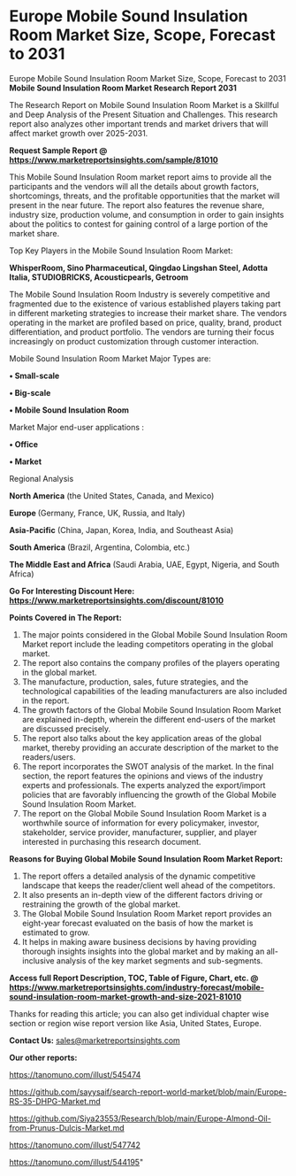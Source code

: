 # Europe Mobile Sound Insulation Room Market Size, Scope, Forecast to 2031
 Europe Mobile Sound Insulation Room Market Size, Scope, Forecast to 2031
<strong>Mobile Sound Insulation Room Market Research Report 2031</strong>

The Research Report on Mobile Sound Insulation Room Market is a Skillful and Deep Analysis of the Present Situation and Challenges. This research report also analyzes other important trends and market drivers that will affect market growth over 2025-2031.

<strong>Request Sample Report @ <a href=https://www.marketreportsinsights.com/sample/81010>https://www.marketreportsinsights.com/sample/81010</a></strong>

This Mobile Sound Insulation Room market report aims to provide all the participants and the vendors will all the details about growth factors, shortcomings, threats, and the profitable opportunities that the market will present in the near future. The report also features the revenue share, industry size, production volume, and consumption in order to gain insights about the politics to contest for gaining control of a large portion of the market share.

Top Key Players in the Mobile Sound Insulation Room Market:

<strong>WhisperRoom, Sino Pharmaceutical, Qingdao Lingshan Steel, Adotta Italia, STUDIOBRICKS, Acousticpearls, Getroom</strong>

The Mobile Sound Insulation Room Industry is severely competitive and fragmented due to the existence of various established players taking part in different marketing strategies to increase their market share. The vendors operating in the market are profiled based on price, quality, brand, product differentiation, and product portfolio. The vendors are turning their focus increasingly on product customization through customer interaction.

Mobile Sound Insulation Room Market Major Types are:

<strong>• Small-scale

• Big-scale

• Mobile Sound Insulation Room</strong>

Market Major end-user applications :

<strong>• Office

• Market</strong>

Regional Analysis

</u><strong><b>North America</b></strong> (the United States, Canada, and Mexico)

<strong><b>Europe </b></strong>(Germany, France, UK, Russia, and Italy)

<strong><b>Asia-Pacific</b></strong> (China, Japan, Korea, India, and Southeast Asia)

<strong><b>South America</b></strong> (Brazil, Argentina, Colombia, etc.)

<strong><b>The Middle East and Africa</b></strong> (Saudi Arabia, UAE, Egypt, Nigeria, and South Africa)

<strong>Go For Interesting Discount Here: <a href=https://www.marketreportsinsights.com/discount/81010>https://www.marketreportsinsights.com/discount/81010</a></strong>

<strong>Points Covered in The Report:</strong>
<ol>
  <li>The major points considered in the Global Mobile Sound Insulation Room Market report include the leading competitors operating in the global market.</li>
  <li>The report also contains the company profiles of the players operating in the global market.</li>
  <li>The manufacture, production, sales, future strategies, and the technological capabilities of the leading manufacturers are also included in the report.</li>
  <li>The growth factors of the Global Mobile Sound Insulation Room Market are explained in-depth, wherein the different end-users of the market are discussed precisely.</li>
  <li>The report also talks about the key application areas of the global market, thereby providing an accurate description of the market to the readers/users.</li>
  <li>The report incorporates the SWOT analysis of the market. In the final section, the report features the opinions and views of the industry experts and professionals. The experts analyzed the export/import policies that are favorably influencing the growth of the Global Mobile Sound Insulation Room Market.</li>
  <li>The report on the Global Mobile Sound Insulation Room Market is a worthwhile source of information for every policymaker, investor, stakeholder, service provider, manufacturer, supplier, and player interested in purchasing this research document.</li>
</ol>
<strong>Reasons for Buying Global Mobile Sound Insulation Room Market Report:</strong>

<ol>
  <li>The report offers a detailed analysis of the dynamic competitive landscape that keeps the reader/client well ahead of the competitors.</li>
  <li>It also presents an in-depth view of the different factors driving or restraining the growth of the global market.</li>
  <li>The Global Mobile Sound Insulation Room Market report provides an eight-year forecast evaluated on the basis of how the market is estimated to grow.</li>
  <li>It helps in making aware business decisions by having providing thorough insights insights into the global market and by making an all-inclusive analysis of the key market segments and sub-segments.</li>
</ol>
<strong>Access full Report Description, TOC, Table of Figure, Chart, etc. @ <a href=https://www.marketreportsinsights.com/industry-forecast/mobile-sound-insulation-room-market-growth-and-size-2021-81010>https://www.marketreportsinsights.com/industry-forecast/mobile-sound-insulation-room-market-growth-and-size-2021-81010</a></strong>


Thanks for reading this article; you can also get individual chapter wise section or region wise report version like Asia, United States, Europe.

<strong>Contact Us:</strong>
sales@marketreportsinsights.com

<strong>Our other reports:</strong>

<a href=https://tanomuno.com/illust/545474>https://tanomuno.com/illust/545474</a>

<a href=https://github.com/sayysaif/search-report-world-market/blob/main/Europe-RS-35-DHPG-Market.md>https://github.com/sayysaif/search-report-world-market/blob/main/Europe-RS-35-DHPG-Market.md</a>

<a href=https://github.com/Siya23553/Research/blob/main/Europe-Almond-Oil-from-Prunus-Dulcis-Market.md>https://github.com/Siya23553/Research/blob/main/Europe-Almond-Oil-from-Prunus-Dulcis-Market.md</a>

<a href=https://tanomuno.com/illust/547742>https://tanomuno.com/illust/547742</a>

<a href=https://tanomuno.com/illust/544195>https://tanomuno.com/illust/544195</a>"
